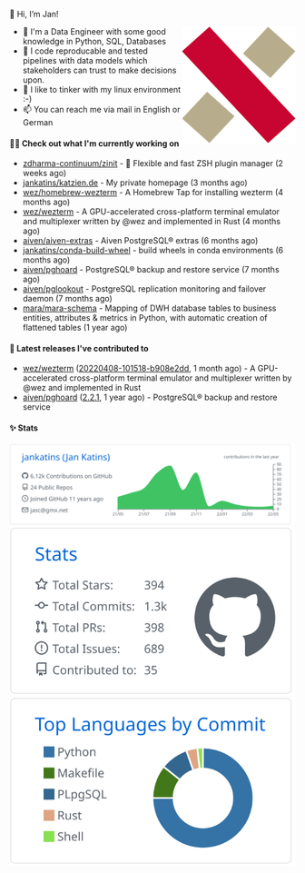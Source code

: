 👋 Hi, I’m Jan!

<img align="right" src="https://raw.githubusercontent.com/kreuzwerkerbot/kreuzwerkerbot/master/assets/xw.png" width="200">

- 🌱 I'm a Data Engineer with some good knowledge in Python, SQL, Databases
- 💪 I code reproducable and tested pipelines with data models which stakeholders can trust to make decisions upon.
- 💞️ I like to tinker with my linux environment :-)
- 📫 You can reach me via mail in English or German

#### 👩‍💻 Check out what I'm currently working on

- [zdharma-continuum/zinit](https://github.com/zdharma-continuum/zinit) - 🌻 Flexible and fast ZSH plugin manager (2 weeks ago)
- [jankatins/katzien.de](https://github.com/jankatins/katzien.de) - My private homepage (3 months ago)
- [wez/homebrew-wezterm](https://github.com/wez/homebrew-wezterm) -  A Homebrew Tap for installing wezterm (4 months ago)
- [wez/wezterm](https://github.com/wez/wezterm) - A GPU-accelerated cross-platform terminal emulator and multiplexer written by @wez and implemented in Rust (4 months ago)
- [aiven/aiven-extras](https://github.com/aiven/aiven-extras) - Aiven PostgreSQL® extras (6 months ago)
- [jankatins/conda-build-wheel](https://github.com/jankatins/conda-build-wheel) - build wheels in conda environments (6 months ago)
- [aiven/pghoard](https://github.com/aiven/pghoard) - PostgreSQL® backup and restore service (7 months ago)
- [aiven/pglookout](https://github.com/aiven/pglookout) - PostgreSQL replication monitoring and failover daemon (7 months ago)
- [mara/mara-schema](https://github.com/mara/mara-schema) - Mapping of DWH database tables to business entities, attributes &amp; metrics in Python, with automatic creation of flattened tables (1 year ago)

#### 🔭 Latest releases I've contributed to

- [wez/wezterm](https://github.com/wez/wezterm) ([20220408-101518-b908e2dd](https://github.com/wez/wezterm/releases/tag/20220408-101518-b908e2dd), 1 month ago) - A GPU-accelerated cross-platform terminal emulator and multiplexer written by @wez and implemented in Rust
- [aiven/pghoard](https://github.com/aiven/pghoard) ([2.2.1](https://github.com/aiven/pghoard/releases/tag/2.2.1), 1 year ago) - PostgreSQL® backup and restore service


#### ✨ Stats

  [![](https://raw.githubusercontent.com/jankatins/jankatins/master/profile-summary-card-output/github/0-profile-details.svg)](https://github.com/vn7n24fzkq/github-profile-summary-cards)
  [![](https://raw.githubusercontent.com/jankatins/jankatins/master/profile-summary-card-output/github/3-stats.svg)](https://github.com/vn7n24fzkq/github-profile-summary-cards)
  [![](https://raw.githubusercontent.com/jankatins/jankatins/master/profile-summary-card-output/github/2-most-commit-language.svg)](https://github.com/vn7n24fzkq/github-profile-summary-cards)
